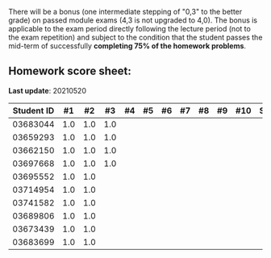 There will be a bonus (one intermediate stepping of "0,3" to the better grade) on passed module exams (4,3 is not upgraded to 4,0). The bonus is applicable to the exam period directly following the lecture period (not to the exam repetition) and subject to the condition that the student passes the mid-term of successfully **completing 75% of the homework problems**.


## Homework score sheet:

**Last update**: 20210520

| Student ID | #1 | #2 | #3 | #4 | #5 | #6 | #7 | #8 | #9 |#10 |Sum |
| ---------- |:--:|:--:|:--:|:--:|:--:|:--:|:--:|:--:|:--:|:--:|:--:|
| 03683044   |1.0 |1.0 |1.0 |    |    |    |    |    |    |    |3.0 |
| 03659293   |1.0 |1.0 |1.0 |    |    |    |    |    |    |    |3.0 |
| 03662150   |1.0 |1.0 |1.0 |    |    |    |    |    |    |    |3.0 |
| 03697668   |1.0 |1.0 |1.0 |    |    |    |    |    |    |    |3.0 |
| 03695552   |1.0 |1.0 |    |    |    |    |    |    |    |    |2.0 |
| 03714954   |1.0 |1.0 |    |    |    |    |    |    |    |    |2.0 |
| 03741582   |1.0 |1.0 |    |    |    |    |    |    |    |    |2.0 |
| 03689806   |1.0 |1.0 |    |    |    |    |    |    |    |    |2.0 |
| 03673439   |1.0 |1.0 |    |    |    |    |    |    |    |    |2.0 |
| 03683699   |1.0 |1.0 |    |    |    |    |    |    |    |    |2.0 |
